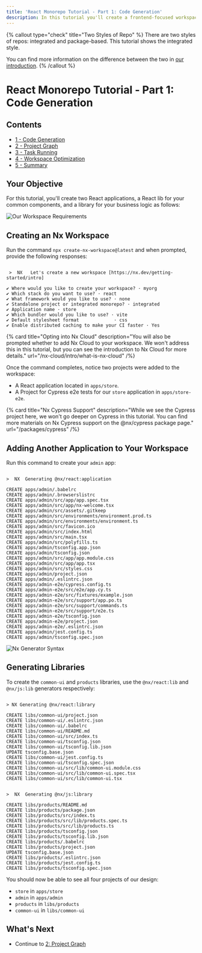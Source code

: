 ```yaml
---
title: 'React Monorepo Tutorial - Part 1: Code Generation'
description: In this tutorial you'll create a frontend-focused workspace with Nx.
---
```


{% callout type="check" title="Two Styles of Repo" %}
There are two styles of repos: integrated and package-based. This tutorial shows the integrated style.

You can find more information on the difference between the two in [our introduction](/getting-started/intro).
{% /callout %}

# React Monorepo Tutorial - Part 1: Code Generation

## Contents

- [1 - Code Generation](/react-tutorial/1-code-generation)
- [2 - Project Graph](/react-tutorial/2-project-graph)
- [3 - Task Running](/react-tutorial/3-task-running)
- [4 - Workspace Optimization](/react-tutorial/4-workspace-optimization)
- [5 - Summary](/react-tutorial/5-summary)

## Your Objective

For this tutorial, you'll create two React applications, a React lib for your common components, and a library for your business logic as follows:

![Our Workspace Requirements](/shared/react-tutorial/requirements-diagram.svg)

## Creating an Nx Workspace

Run the command `npx create-nx-workspace@latest` and when prompted, provide the following responses:

```{% command="npx create-nx-workspace@latest" path="~" %}

 >  NX   Let's create a new workspace [https://nx.dev/getting-started/intro]

✔ Where would you like to create your workspace? · myorg
✔ Which stack do you want to use? · react
✔ What framework would you like to use? · none
✔ Standalone project or integrated monorepo? · integrated
✔ Application name · store
✔ Which bundler would you like to use? · vite
✔ Default stylesheet format             · css
✔ Enable distributed caching to make your CI faster · Yes
```

{% card title="Opting into Nx Cloud" description="You will also be prompted whether to add Nx Cloud to your workspace. We won't address this in this tutorial, but you can see the introduction to Nx Cloud for more details." url="/nx-cloud/intro/what-is-nx-cloud" /%}

Once the command completes, notice two projects were added to the workspace:

- A React application located in `apps/store`.
- A Project for Cypress e2e tests for our `store` application in `apps/store-e2e`.

{% card title="Nx Cypress Support" description="While we see the Cypress project here, we won't go deeper on Cypress in this tutorial. You can find more materials on Nx Cypress support on the @nx/cypress package page." url="/packages/cypress" /%}

## Adding Another Application to Your Workspace

Run this command to create your `admin` app:

```{% command="npx nx g @nx/react:app admin --directory=apps/admin" path="~/myorg" %}

>  NX  Generating @nx/react:application

CREATE apps/admin/.babelrc
CREATE apps/admin/.browserslistrc
CREATE apps/admin/src/app/app.spec.tsx
CREATE apps/admin/src/app/nx-welcome.tsx
CREATE apps/admin/src/assets/.gitkeep
CREATE apps/admin/src/environments/environment.prod.ts
CREATE apps/admin/src/environments/environment.ts
CREATE apps/admin/src/favicon.ico
CREATE apps/admin/src/index.html
CREATE apps/admin/src/main.tsx
CREATE apps/admin/src/polyfills.ts
CREATE apps/admin/tsconfig.app.json
CREATE apps/admin/tsconfig.json
CREATE apps/admin/src/app/app.module.css
CREATE apps/admin/src/app/app.tsx
CREATE apps/admin/src/styles.css
CREATE apps/admin/project.json
CREATE apps/admin/.eslintrc.json
CREATE apps/admin-e2e/cypress.config.ts
CREATE apps/admin-e2e/src/e2e/app.cy.ts
CREATE apps/admin-e2e/src/fixtures/example.json
CREATE apps/admin-e2e/src/support/app.po.ts
CREATE apps/admin-e2e/src/support/commands.ts
CREATE apps/admin-e2e/src/support/e2e.ts
CREATE apps/admin-e2e/tsconfig.json
CREATE apps/admin-e2e/project.json
CREATE apps/admin-e2e/.eslintrc.json
CREATE apps/admin/jest.config.ts
CREATE apps/admin/tsconfig.spec.json
```

![Nx Generator Syntax](/shared/react-tutorial/generator-syntax.svg)

## Generating Libraries

To create the `common-ui` and `products` libraries, use the `@nx/react:lib` and `@nx/js:lib` generators respectively:

```{% command="npx nx g @nx/react:lib common-ui --directory=libs/common-ui" path="~/myorg" %}

> NX Generating @nx/react:library

CREATE libs/common-ui/project.json
CREATE libs/common-ui/.eslintrc.json
CREATE libs/common-ui/.babelrc
CREATE libs/common-ui/README.md
CREATE libs/common-ui/src/index.ts
CREATE libs/common-ui/tsconfig.json
CREATE libs/common-ui/tsconfig.lib.json
UPDATE tsconfig.base.json
CREATE libs/common-ui/jest.config.ts
CREATE libs/common-ui/tsconfig.spec.json
CREATE libs/common-ui/src/lib/common-ui.module.css
CREATE libs/common-ui/src/lib/common-ui.spec.tsx
CREATE libs/common-ui/src/lib/common-ui.tsx
```

```{% command="npx nx g @nx/js:lib products --directory=libs/products" path="~/myorg" %}

>  NX  Generating @nx/js:library

CREATE libs/products/README.md
CREATE libs/products/package.json
CREATE libs/products/src/index.ts
CREATE libs/products/src/lib/products.spec.ts
CREATE libs/products/src/lib/products.ts
CREATE libs/products/tsconfig.json
CREATE libs/products/tsconfig.lib.json
CREATE libs/products/.babelrc
CREATE libs/products/project.json
UPDATE tsconfig.base.json
CREATE libs/products/.eslintrc.json
CREATE libs/products/jest.config.ts
CREATE libs/products/tsconfig.spec.json
```

You should now be able to see all four projects of our design:

- `store` in `apps/store`
- `admin` in `apps/admin`
- `products` in `libs/products`
- `common-ui` in `libs/common-ui`

## What's Next

- Continue to [2: Project Graph](/react-tutorial/2-project-graph)
